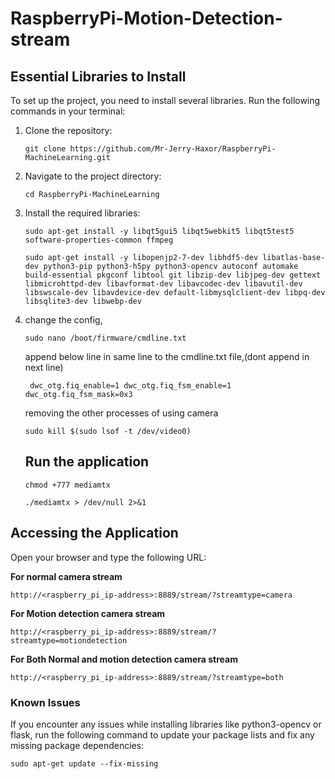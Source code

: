 # RaspberryPi-Motion-Detection-stream

## Essential Libraries to Install

To set up the project, you need to install several libraries. Run the following commands in your terminal:

1. Clone the repository:

   ```
   git clone https://github.com/Mr-Jerry-Haxor/RaspberryPi-MachineLearning.git
   ```
2. Navigate to the project directory:

   ```
   cd RaspberryPi-MachineLearning
   ```
3. Install the required libraries:

   ```
   sudo apt-get install -y libqt5gui5 libqt5webkit5 libqt5test5 software-properties-common ffmpeg
   ```

   ```
   sudo apt-get install -y libopenjp2-7-dev libhdf5-dev libatlas-base-dev python3-pip python3-h5py python3-opencv autoconf automake build-essential pkgconf libtool git libzip-dev libjpeg-dev gettext libmicrohttpd-dev libavformat-dev libavcodec-dev libavutil-dev libswscale-dev libavdevice-dev default-libmysqlclient-dev libpq-dev libsqlite3-dev libwebp-dev
   ```
4. change the config,

   ```
   sudo nano /boot/firmware/cmdline.txt
   ```

   append below line in same line to the cmdline.txt file,(dont append in next line)

   ```
    dwc_otg.fiq_enable=1 dwc_otg.fiq_fsm_enable=1 dwc_otg.fiq_fsm_mask=0x3
   ```

   removing the other processes of using camera

   ```
   sudo kill $(sudo lsof -t /dev/video0)
   ```

   ## Run the application


   ```
   chmod +777 mediamtx
   ```

   ```
   ./mediamtx > /dev/null 2>&1
   ```

## Accessing the Application

 Open your browser and type the following URL:

**For normal camera stream**

```
http://<raspberry_pi_ip-address>:8889/stream/?streamtype=camera
```

**For Motion detection camera stream**

```
http://<raspberry_pi_ip-address>:8889/stream/?streamtype=motiondetection
```

**For Both Normal and motion detection camera stream**

```
http://<raspberry_pi_ip-address>:8889/stream/?streamtype=both
```



### Known Issues

If you encounter any issues while installing libraries like python3-opencv or flask, run the following command to update your package lists and fix any missing package dependencies:

```
sudo apt-get update --fix-missing
```
